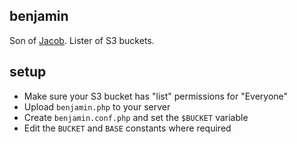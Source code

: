 benjamin
--------

Son of [Jacob](https://github.com/djl/jacob). Lister of S3 buckets.


setup
-----

* Make sure your S3 bucket has "list" permissions for "Everyone"
* Upload `benjamin.php` to your server
* Create `benjamin.conf.php` and set the `$BUCKET` variable
* Edit the `BUCKET` and `BASE` constants where required
